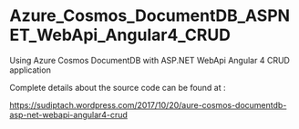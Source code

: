 # Azure_Cosmos_DocumentDB_ASPNET_WebApi_Angular4_CRUD
Using Azure Cosmos DocumentDB with ASP.NET WebApi Angular 4 CRUD application

Complete details about the source code can be found at :

https://sudiptach.wordpress.com/2017/10/20/aure-cosmos-documentdb-asp-net-webapi-angular4-crud
